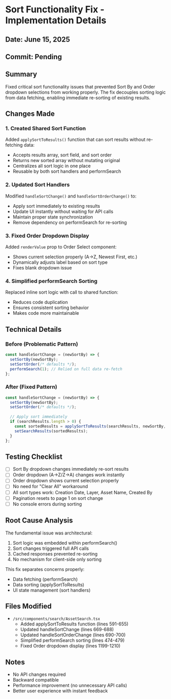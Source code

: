 # Sort Functionality Fix - Implementation Details

## Date: June 15, 2025
## Commit: Pending

## Summary
Fixed critical sort functionality issues that prevented Sort By and Order dropdown selections from working properly. The fix decouples sorting logic from data fetching, enabling immediate re-sorting of existing results.

## Changes Made

### 1. **Created Shared Sort Function**
Added `applySortToResults()` function that can sort results without re-fetching data:
- Accepts results array, sort field, and sort order
- Returns new sorted array without mutating original
- Centralizes all sort logic in one place
- Reusable by both sort handlers and performSearch

### 2. **Updated Sort Handlers**
Modified `handleSortChange()` and `handleSortOrderChange()` to:
- Apply sort immediately to existing results
- Update UI instantly without waiting for API calls
- Maintain proper state synchronization
- Remove dependency on performSearch for re-sorting

### 3. **Fixed Order Dropdown Display**
Added `renderValue` prop to Order Select component:
- Shows current selection properly (A→Z, Newest First, etc.)
- Dynamically adjusts label based on sort type
- Fixes blank dropdown issue

### 4. **Simplified performSearch Sorting**
Replaced inline sort logic with call to shared function:
- Reduces code duplication
- Ensures consistent sorting behavior
- Makes code more maintainable

## Technical Details

### Before (Problematic Pattern)
```javascript
const handleSortChange = (newSortBy) => {
  setSortBy(newSortBy);
  setSortOrder(/* defaults */);
  performSearch(1); // Relied on full data re-fetch
};
```

### After (Fixed Pattern)
```javascript
const handleSortChange = (newSortBy) => {
  setSortBy(newSortBy);
  setSortOrder(/* defaults */);
  
  // Apply sort immediately
  if (searchResults.length > 0) {
    const sortedResults = applySortToResults(searchResults, newSortBy, newSortOrder);
    setSearchResults(sortedResults);
  }
};
```

## Testing Checklist
- [ ] Sort By dropdown changes immediately re-sort results
- [ ] Order dropdown (A→Z/Z→A) changes work instantly
- [ ] Order dropdown shows current selection properly
- [ ] No need for "Clear All" workaround
- [ ] All sort types work: Creation Date, Layer, Asset Name, Created By
- [ ] Pagination resets to page 1 on sort change
- [ ] No console errors during sorting

## Root Cause Analysis
The fundamental issue was architectural:
1. Sort logic was embedded within performSearch()
2. Sort changes triggered full API calls
3. Cached responses prevented re-sorting
4. No mechanism for client-side only sorting

This fix separates concerns properly:
- Data fetching (performSearch)
- Data sorting (applySortToResults)
- UI state management (sort handlers)

## Files Modified
- `/src/components/search/AssetSearch.tsx`
  - Added applySortToResults function (lines 591-655)
  - Updated handleSortChange (lines 669-688)
  - Updated handleSortOrderChange (lines 690-700)
  - Simplified performSearch sorting (lines 474-479)
  - Fixed Order dropdown display (lines 1199-1210)

## Notes
- No API changes required
- Backward compatible
- Performance improvement (no unnecessary API calls)
- Better user experience with instant feedback